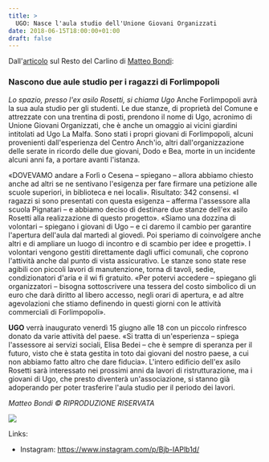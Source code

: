 ```yaml
---
title: >
  UGO: Nasce l'aula studio dell'Unione Giovani Organizzati
date: 2018-06-15T18:00:00+01:00
draft: false
---
```


Dall'[articolo](/images/ugo_2018_inaugurazione_articolo.png) sul Resto del Carlino di [Matteo Bondi](https://www.ilrestodelcarlino.it/autori/matteo-bondi-bh9c8ort):

### Nascono due aule studio per i ragazzi di Forlimpopoli

*Lo spazio, presso l'ex asilo Rosetti, si chiama Ugo*
 Anche Forlimpopoli avrà la sua aula studio per gli studenti. Le due stanze, di proprietà del Comune e attrezzate con una trentina di posti,
prendono il nome di Ugo, acronimo di Unione Giovani Organizzati, che è anche un omaggio ai vicini giardini intitolati ad Ugo La Malfa.
Sono stati i propri giovani di Forlimpopoli, alcuni provenienti dall'esperienza del Centro Anch'io, altri dall'organizzazione delle serate 
in ricordo delle due giovani, Dodo e Bea, morte in un incidente alcuni anni fa, a portare avanti l'istanza.

«DOVEVAMO andare a Forlì o Cesena – spiegano – allora abbiamo chiesto anche ad altri se ne sentivano l'esigenza per fare firmare una 
petizione alle scuole superiori, in biblioteca e nei locali». Risultato: 342 consensi.
«I ragazzi si sono presentati con questa esigenza – afferma l'assessore alla scuola Pignatari – e abbiamo deciso di destinare due stanze
dell'ex asilo Rosetti alla realizzazione di questo progetto». «Siamo una dozzina di volontari – spiegano i giovani di Ugo – e ci daremo 
il cambio per garantire l'apertura dell'aula dal martedì al giovedì. Poi speriamo di coinvolgere anche altri e di ampliare un luogo di 
incontro e di scambio per idee e progetti». I volontari vengono gestiti direttamente dagli uffici comunali, che coprono l'attività anche
dal punto di vista assicurativo. Le stanze sono state rese agibili con piccoli lavori di manutenzione, torna di tavoli, sedie,
condizionatori d'aria e il wi fi gratuito. 
«Per potervi accedere – spiegano gli organizzatori – bisogna sottoscrivere una tessera del costo simbolico di un euro che darà diritto 
al libero accesso, negli orari di apertura, e ad altre agevolazioni che stiamo definendo in questi giorni con le attività commerciali 
di Forlimpopoli».

**UGO** verrà inaugurato venerdì 15 giugno alle 18 con un piccolo rinfresco donato da varie attività del paese. «Si tratta di un'esperienza – spiega l'assessore ai servizi sociali, Elisa Bedei – che è sempre di speranza per il futuro, visto che è stata gestita in toto dai giovani del nostro paese, a cui non abbiamo fatto altro che dare fiducia». L'intero edificio dell'ex asilo Rosetti sarà interessato nei prossimi anni da lavori di ristrutturazione, ma i giovani di Ugo, che presto diventerà un'associazione, si stanno già adoperando per poter trasferire l'aula studio per il periodo dei lavori.
 
*Matteo Bondi*
*© RIPRODUZIONE RISERVATA*

![](/images/ugo_2018_inaugurazione.png)

Links:
- Instagram: https://www.instagram.com/p/Bjb-IAPlb1d/
